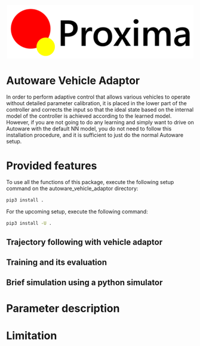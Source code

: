 <p align="center">
  <a href="https://proxima-ai-tech.com/">
    <img width="500px" src="./images/proxima_logo.png">
  </a>
</p>

# Autoware Vehicle Adaptor

In order to perform adaptive control that allows various vehicles to operate without detailed parameter calibration, it is placed in the lower part of the controller and corrects the input so that the ideal state based on the internal model of the controller is achieved according to the learned model.
However, if you are not going to do any learning and simply want to drive on Autoware with the default NN model, you do not need to follow this installation procedure, and it is sufficient to just do the normal Autoware setup.

# Provided features

To use all the functions of this package, execute the following setup command on the autoware_vehicle_adaptor directory:

```bash
pip3 install .
```

For the upcoming setup, execute the following command:

```bash
pip3 install -U .
```

## Trajectory following with vehicle adaptor

## Training and its evaluation

## Brief simulation using a python simulator

# Parameter description

# Limitation
